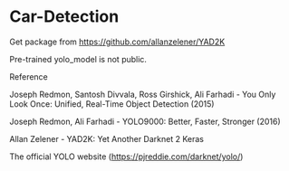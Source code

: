 # Car-Detection

Get package from https://github.com/allanzelener/YAD2K

Pre-trained yolo_model is not public.


Reference

Joseph Redmon, Santosh Divvala, Ross Girshick, Ali Farhadi - You Only Look Once: Unified, Real-Time Object Detection (2015)

Joseph Redmon, Ali Farhadi - YOLO9000: Better, Faster, Stronger (2016)

Allan Zelener - YAD2K: Yet Another Darknet 2 Keras

The official YOLO website (https://pjreddie.com/darknet/yolo/)
